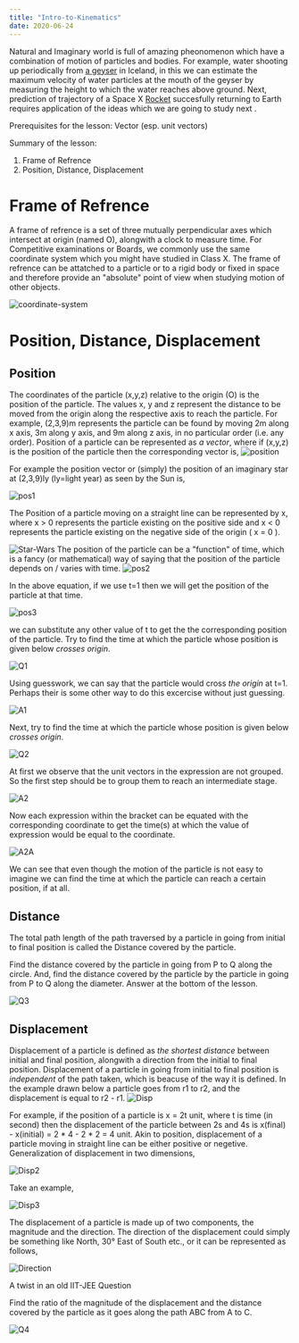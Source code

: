 ```yaml
---
title: "Intro-to-Kinematics"
date: 2020-06-24
---
```

Natural and Imaginary world is full of amazing pheonomenon which have a combination of motion of particles and bodies. For example, water shooting up periodically from <a href ="https://youtu.be/JagzNA2oG20">a geyser</a> in Iceland, in this we can estimate the maximum velocity of water particles at the mouth of the geyser by measuring the height to which the water reaches above ground. Next, prediction of trajectory of a Space X <a href = "https://www.youtube.com/watch?v=lEr9cPpuAx8">Rocket</a> succesfully returning to Earth requires application of the ideas which we are going to study next .

Prerequisites for the lesson: Vector (esp. unit vectors)

Summary of the lesson:

1. Frame of Refrence 
2. Position, Distance, Displacement
 
<h1>Frame of Refrence</h1>

A frame of refrence is a set of three mutually perpendicular axes which intersect at origin (named O), alongwith a clock to measure time. For Competitive examinations or Boards, we commonly use the same coordinate system which you might have studied in Class X. The frame of refrence can be attatched to a particle or to a rigid body or fixed in space and therefore provide an "absolute" point of view when studying motion of other objects.

<img src="https://i.ibb.co/CQfRd7r/coordinate-system.jpg" alt="coordinate-system" border="0">

<h1>Position, Distance, Displacement</h1>
<h2>Position</h2>
The coordinates of the particle (x,y,z) relative to the origin (O) is the position of the particle. The values x, y and z represent the distance to be moved from the origin along the respective axis to reach the particle. For example, (2,3,9)m represents the particle can be found by moving 2m along x axis, 3m along y axis, and 9m along z axis, in no particular order (i.e. any order). 
Position of a particle can be represented as <i>a vector</i>, where if (x,y,z) is the position of the particle then the corresponding vector is,

<img src="https://i.ibb.co/sKFzGwk/position.jpg" alt="position" border="0">
 
For example the position vector or (simply) the position of an imaginary star at (2,3,9)ly (ly=light year) as seen by the Sun is,

<img src="https://i.ibb.co/j5Cz9z8/pos1.jpg" alt="pos1" border="0">
 
The Position of a particle moving on a straight line can be represented by x, where x > 0 represents the particle existing on the positive side and x < 0 represents the particle existing on the negative side of the origin ( x = 0 ). 

<img src="https://i.ibb.co/2Pvr87S/Star-Wars.jpg" alt="Star-Wars" border="0">
The position of the particle can be a "function" of time, which is a fancy (or mathematical) way of saying that the position of the particle depends on / varies with time.

<img src="https://i.ibb.co/sCZs74r/pos2.jpg" alt="pos2" border="0">

In the above equation, if we use t=1 then we will get the position of the particle at that time.

<img src="https://i.ibb.co/bm6MySh/pos3.jpg" alt="pos3" border="0">
 
we can substitute any other value of t to get the the corresponding position of the particle. Try to find the time at which the particle whose position is given below <i>crosses origin</i>. 

<img src="https://i.ibb.co/8cThJy8/Q1.jpg" alt="Q1" border="0">

Using guesswork, we can say that the particle would cross <i>the origin</i> at t=1. Perhaps their is some other way to do this excercise without just guessing. 

<img src="https://i.ibb.co/gRhBckS/A1.jpg" alt="A1" border="0">
  
Next, try to find the time at which the particle whose position is given below <i>crosses origin</i>.

<img src="https://i.ibb.co/Fm4sWRV/Q2.jpg" alt="Q2" border="0">
 
At first we observe that the unit vectors in the expression are not grouped. So the first step should be to group them to reach an intermediate stage. 

<img src="https://i.ibb.co/8NVYfh6/A2.jpg" alt="A2" border="0">

Now each expression within the bracket can be equated with the corresponding coordinate to get the time(s) at which the value of expression would be equal to the coordinate.

<img src="https://i.ibb.co/cgTyK3t/A2A.jpg" alt="A2A" border="0">

We can see that even though the motion of the particle is not easy to imagine we can find the time at which the particle can reach a certain position, if at all.
<h2>Distance</h2>
The total path length of the path traversed by a particle in going from initial to final position is called the Distance covered by the particle.

Find the distance covered by the particle in going from P to Q along the circle. And, find the distance covered by the particle by the particle in going from P to Q along the diameter. Answer at the bottom of the lesson.

<img src="https://i.ibb.co/37JH3qT/Q3.jpg" alt="Q3" border="0">

<h2>Displacement</h2>
Displacement of a particle is defined as <i>the shortest distance</i> between initial and final position, alongwith a direction from the initial to final position. Displacement of a particle in going from initial to final position is <i>independent</i> of the path taken, which is beacuse of the way it is defined. In the example drawn below a particle goes from r1 to r2, and the displacement is equal to r2 - r1. 

<img src="https://i.ibb.co/h79Zj8t/Disp.jpg" alt="Disp" border="0">

For example, if the position of a particle is x = 2t unit, where t is time (in second) then the displacement of the particle between 2s and 4s is x(final) - x(initial) = 2 * 4 - 2 * 2 = 4 unit. Akin to position, displacement of a particle moving in straight line can be either positive or negetive. Generalization of displacement in two dimensions,

<img src="https://i.ibb.co/8rNxXKC/Disp2.jpg" alt="Disp2" border="0">

Take an example,

<img src="https://i.ibb.co/Y8QyB87/Disp3.jpg" alt="Disp3" border="0">

The displacement of a particle is made up of two components, the magnitude and the direction. The direction of the displacement could simply be something like North, 30° East of South etc., or it can be represented as follows,

<img src="https://i.ibb.co/2KZTj05/Direction.jpg" alt="Direction" border="0">

A twist in an old IIT-JEE Question

Find the ratio of the magnitude of the displacement and the distance covered by the particle as it goes along the path ABC from A to C.

<img src="https://i.ibb.co/x60vLGT/Q4.jpg" alt="Q4" border="0">
 
 
